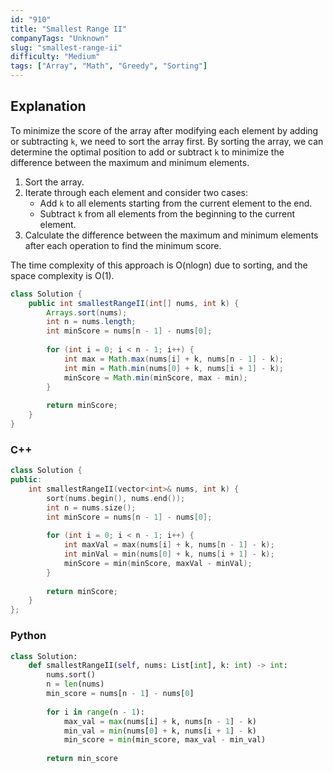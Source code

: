 ```yaml
---
id: "910"
title: "Smallest Range II"
companyTags: "Unknown"
slug: "smallest-range-ii"
difficulty: "Medium"
tags: ["Array", "Math", "Greedy", "Sorting"]
---
```


## Explanation
To minimize the score of the array after modifying each element by adding or subtracting `k`, we need to sort the array first. By sorting the array, we can determine the optimal position to add or subtract `k` to minimize the difference between the maximum and minimum elements.

1. Sort the array.
2. Iterate through each element and consider two cases:
    - Add `k` to all elements starting from the current element to the end.
    - Subtract `k` from all elements from the beginning to the current element.
3. Calculate the difference between the maximum and minimum elements after each operation to find the minimum score.

The time complexity of this approach is O(nlogn) due to sorting, and the space complexity is O(1).
```java
class Solution {
    public int smallestRangeII(int[] nums, int k) {
        Arrays.sort(nums);
        int n = nums.length;
        int minScore = nums[n - 1] - nums[0];
        
        for (int i = 0; i < n - 1; i++) {
            int max = Math.max(nums[i] + k, nums[n - 1] - k);
            int min = Math.min(nums[0] + k, nums[i + 1] - k);
            minScore = Math.min(minScore, max - min);
        }
        
        return minScore;
    }
}
```

### C++
```cpp
class Solution {
public:
    int smallestRangeII(vector<int>& nums, int k) {
        sort(nums.begin(), nums.end());
        int n = nums.size();
        int minScore = nums[n - 1] - nums[0];
        
        for (int i = 0; i < n - 1; i++) {
            int maxVal = max(nums[i] + k, nums[n - 1] - k);
            int minVal = min(nums[0] + k, nums[i + 1] - k);
            minScore = min(minScore, maxVal - minVal);
        }
        
        return minScore;
    }
};
```

### Python
```python
class Solution:
    def smallestRangeII(self, nums: List[int], k: int) -> int:
        nums.sort()
        n = len(nums)
        min_score = nums[n - 1] - nums[0]
        
        for i in range(n - 1):
            max_val = max(nums[i] + k, nums[n - 1] - k)
            min_val = min(nums[0] + k, nums[i + 1] - k)
            min_score = min(min_score, max_val - min_val)
        
        return min_score
```